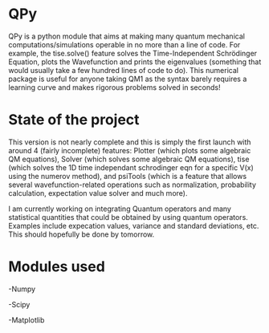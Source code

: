 # QPy
 QPy is a python module that aims at making many quantum mechanical computations/simulations operable in no more than a line of code. For example, the tise.solve() feature solves the Time-Independent Schrödinger Equation, plots the Wavefunction and prints the eigenvalues (something that would usually take a few hundred lines of code to do). This numerical package is useful for anyone taking QM1 as the syntax barely requires a learning curve and makes rigorous problems solved in seconds!


# State of the project
This version is not nearly complete and this is simply the first launch with around 4 (fairly incomplete) features: Plotter (which plots some algebraic QM equations), Solver (which solves some algebraic QM equations), tise (which solves the 1D time independant schrodinger eqn for a specific V(x) using the numerov method), and psiTools (which is a feature that allows several wavefunction-related operations such as normalization, probability calculation, expectation value solver and much more). 

I am currently working on integrating Quantum operators and many statistical quantities that could be obtained by using quantum operators. Examples include expecation values, variance and standard deviations, etc. This should hopefully be done by tomorrow.

# Modules used

-Numpy

-Scipy

-Matplotlib

